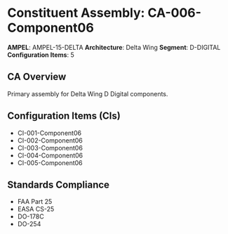 # Constituent Assembly: CA-006-Component06

**AMPEL**: AMPEL-15-DELTA
**Architecture**: Delta Wing
**Segment**: D-DIGITAL
**Configuration Items**: 5

## CA Overview
Primary assembly for Delta Wing D Digital components.

## Configuration Items (CIs)
- CI-001-Component06
- CI-002-Component06
- CI-003-Component06
- CI-004-Component06
- CI-005-Component06

## Standards Compliance
- FAA Part 25
- EASA CS-25
- DO-178C
- DO-254
